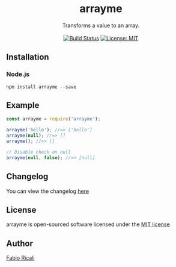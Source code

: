 <div align="center">
<h1>arrayme</h1>
Transforms a value to an array.
<br/><br/>
<a href="https://travis-ci.org/fabioricali/arrayme" target="_blank"><img src="https://travis-ci.org/fabioricali/arrayme.svg?branch=master" title="Build Status"/></a>
<a href="https://opensource.org/licenses/MIT" target="_blank"><img src="https://img.shields.io/badge/License-MIT-yellow.svg" title="License: MIT"/></a>
</div>

## Installation

### Node.js
```
npm install arrayme --save
```

## Example

```javascript
const arrayme = require('arrayme');

arrayme('hello'); //=> ['hello']
arrayme(null); //=> []
arrayme(); //=> []

// Disable check on null
arrayme(null, false); //=> [null]
```

## Changelog
You can view the changelog <a target="_blank" href="https://github.com/fabioricali/arrayme/blob/master/CHANGELOG.md">here</a>

## License
arrayme is open-sourced software licensed under the <a target="_blank" href="http://opensource.org/licenses/MIT">MIT license</a>

## Author
<a target="_blank" href="http://rica.li">Fabio Ricali</a>